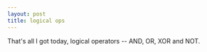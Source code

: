 ```yaml
---
layout: post
title: logical ops
---
```


That's all I got today, logical operators -- AND, OR, XOR and NOT.